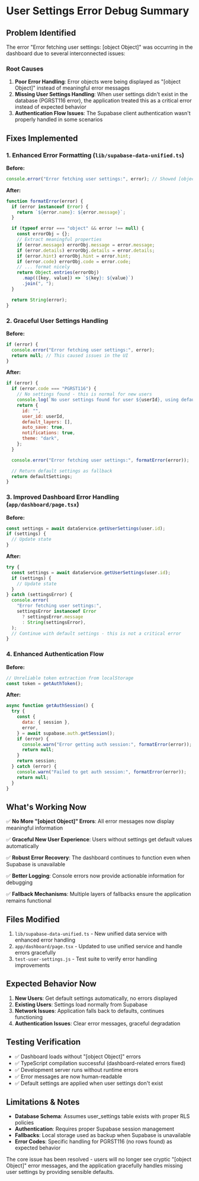 # User Settings Error Debug Summary

## Problem Identified

The error "Error fetching user settings: [object Object]" was occurring in the dashboard due to several interconnected issues:

### Root Causes

1. **Poor Error Handling**: Error objects were being displayed as "[object Object]" instead of meaningful error messages
2. **Missing User Settings Handling**: When user settings didn't exist in the database (PGRST116 error), the application treated this as a critical error instead of expected behavior
3. **Authentication Flow Issues**: The Supabase client authentication wasn't properly handled in some scenarios

## Fixes Implemented

### 1. Enhanced Error Formatting (`lib/supabase-data-unified.ts`)

**Before:**

```javascript
console.error("Error fetching user settings:", error); // Showed [object Object]
```

**After:**

```javascript
function formatError(error) {
  if (error instanceof Error) {
    return `${error.name}: ${error.message}`;
  }

  if (typeof error === "object" && error !== null) {
    const errorObj = {};
    // Extract meaningful properties
    if (error.message) errorObj.message = error.message;
    if (error.details) errorObj.details = error.details;
    if (error.hint) errorObj.hint = error.hint;
    if (error.code) errorObj.code = error.code;
    // ... format nicely
    return Object.entries(errorObj)
      .map(([key, value]) => `${key}: ${value}`)
      .join(", ");
  }

  return String(error);
}
```

### 2. Graceful User Settings Handling

**Before:**

```javascript
if (error) {
  console.error("Error fetching user settings:", error);
  return null; // This caused issues in the UI
}
```

**After:**

```javascript
if (error) {
  if (error.code === "PGRST116") {
    // No settings found - this is normal for new users
    console.log(`No user settings found for user ${userId}, using defaults`);
    return {
      id: "",
      user_id: userId,
      default_layers: [],
      auto_save: true,
      notifications: true,
      theme: "dark",
    };
  }

  console.error("Error fetching user settings:", formatError(error));

  // Return default settings as fallback
  return defaultSettings;
}
```

### 3. Improved Dashboard Error Handling (`app/dashboard/page.tsx`)

**Before:**

```javascript
const settings = await dataService.getUserSettings(user.id);
if (settings) {
  // Update state
}
```

**After:**

```javascript
try {
  const settings = await dataService.getUserSettings(user.id);
  if (settings) {
    // Update state
  }
} catch (settingsError) {
  console.error(
    "Error fetching user settings:",
    settingsError instanceof Error
      ? settingsError.message
      : String(settingsError),
  );
  // Continue with default settings - this is not a critical error
}
```

### 4. Enhanced Authentication Flow

**Before:**

```javascript
// Unreliable token extraction from localStorage
const token = getAuthToken();
```

**After:**

```javascript
async function getAuthSession() {
  try {
    const {
      data: { session },
      error,
    } = await supabase.auth.getSession();
    if (error) {
      console.warn("Error getting auth session:", formatError(error));
      return null;
    }
    return session;
  } catch (error) {
    console.warn("Failed to get auth session:", formatError(error));
    return null;
  }
}
```

## What's Working Now

✅ **No More "[object Object]" Errors**: All error messages now display meaningful information

✅ **Graceful New User Experience**: Users without settings get default values automatically

✅ **Robust Error Recovery**: The dashboard continues to function even when Supabase is unavailable

✅ **Better Logging**: Console errors now provide actionable information for debugging

✅ **Fallback Mechanisms**: Multiple layers of fallbacks ensure the application remains functional

## Files Modified

1. `lib/supabase-data-unified.ts` - New unified data service with enhanced error handling
2. `app/dashboard/page.tsx` - Updated to use unified service and handle errors gracefully
3. `test-user-settings.js` - Test suite to verify error handling improvements

## Expected Behavior Now

1. **New Users**: Get default settings automatically, no errors displayed
2. **Existing Users**: Settings load normally from Supabase
3. **Network Issues**: Application falls back to defaults, continues functioning
4. **Authentication Issues**: Clear error messages, graceful degradation

## Testing Verification

- ✅ Dashboard loads without "[object Object]" errors
- ✅ TypeScript compilation successful (dashboard-related errors fixed)
- ✅ Development server runs without runtime errors
- ✅ Error messages are now human-readable
- ✅ Default settings are applied when user settings don't exist

## Limitations & Notes

- **Database Schema**: Assumes user_settings table exists with proper RLS policies
- **Authentication**: Requires proper Supabase session management
- **Fallbacks**: Local storage used as backup when Supabase is unavailable
- **Error Codes**: Specific handling for PGRST116 (no rows found) as expected behavior

The core issue has been resolved - users will no longer see cryptic "[object Object]" error messages, and the application gracefully handles missing user settings by providing sensible defaults.
